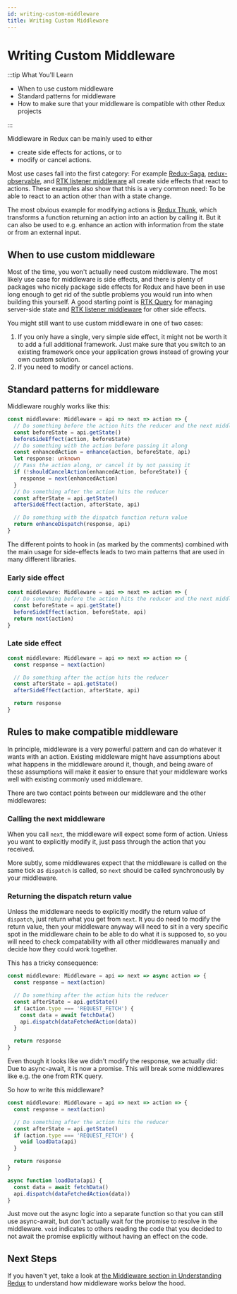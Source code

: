 ```yaml
---
id: writing-custom-middleware
title: Writing Custom Middleware
---
```


# Writing Custom Middleware

:::tip What You'll Learn

- When to use custom middleware
- Standard patterns for middleware
- How to make sure that your middleware is compatible with other Redux projects

:::

Middleware in Redux can be mainly used to either

- create side effects for actions, or to
- modify or cancel actions.

Most use cases fall into the first category: For example [Redux-Saga](https://github.com/redux-saga/redux-saga/), [redux-observable](https://github.com/redux-observable/redux-observable), and [RTK listener middleware](https://redux-toolkit.js.org/api/createListenerMiddleware) all create side effects that react to actions. These examples also show that this is a very common need: To be able to react to an action other than with a state change.

The most obvious example for modifying actions is [Redux Thunk](https://github.com/reduxjs/redux-thunk), which transforms a function returning an action into an action by calling it. But it can also be used to e.g. enhance an action with information from the state or from an external input.

## When to use custom middleware

Most of the time, you won't actually need custom middleware. The most likely use case for middleware is side effects, and there is plenty of packages who nicely package side effects for Redux and have been in use long enough to get rid of the subtle problems you would run into when building this yourself. A good starting point is [RTK Query](https://redux-toolkit.js.org/rtk-query/overview) for managing server-side state and [RTK listener middleware](https://redux-toolkit.js.org/api/createListenerMiddleware) for other side effects.

You might still want to use custom middleware in one of two cases:

1. If you only have a single, very simple side effect, it might not be worth it to add a full additional framework. Just make sure that you switch to an existing framework once your application grows instead of growing your own custom solution.
2. If you need to modify or cancel actions.

## Standard patterns for middleware

Middleware roughly works like this:

```ts
const middleware: Middleware = api => next => action => {
  // Do something before the action hits the reducer and the next middlewares
  const beforeState = api.getState()
  beforeSideEffect(action, beforeState)
  // Do something with the action before passing it along
  const enhancedAction = enhance(action, beforeState, api)
  let response: unknown
  // Pass the action along, or cancel it by not passing it
  if (!shouldCancelAction(enhancedAction, beforeState)) {
    response = next(enhancedAction)
  }
  // Do something after the action hits the reducer
  const afterState = api.getState()
  afterSideEffect(action, afterState, api)

  // Do something with the dispatch function return value
  return enhanceDispatch(response, api)
}
```

The different points to hook in (as marked by the comments) combined with the main usage for side-effects leads to two main patterns that are used in many different libraries.

### Early side effect

```ts
const middleware: Middleware = api => next => action => {
  // Do something before the action hits the reducer and the next middlewares
  const beforeState = api.getState()
  beforeSideEffect(action, beforeState, api)
  return next(action)
}
```

### Late side effect

```ts
const middleware: Middleware = api => next => action => {
  const response = next(action)

  // Do something after the action hits the reducer
  const afterState = api.getState()
  afterSideEffect(action, afterState, api)

  return response
}
```

## Rules to make compatible middleware

In principle, middleware is a very powerful pattern and can do whatever it wants with an action. Existing middleware might have assumptions about what happens in the middleware around it, though, and being aware of these assumptions will make it easier to ensure that your middleware works well with existing commonly used middleware.

There are two contact points between our middleware and the other middlewares:

### Calling the next middleware

When you call `next`, the middleware will expect some form of action. Unless you want to explicitly modify it, just pass through the action that you received.

More subtly, some middlewares expect that the middleware is called on the same tick as `dispatch` is called, so `next` should be called synchronously by your middleware.

### Returning the dispatch return value

Unless the middleware needs to explicitly modify the return value of `dispatch`, just return what you get from `next`. It you do need to modify the return value, then your middleware anyway will need to sit in a very specific spot in the middleware chain to be able to do what it is supposed to, so you will need to check compatability with all other middlewares manually and decide how they could work together.

This has a tricky consequence:

```ts
const middleware: Middleware = api => next => async action => {
  const response = next(action)

  // Do something after the action hits the reducer
  const afterState = api.getState()
  if (action.type === 'REQUEST_FETCH') {
    const data = await fetchData()
    api.dispatch(dataFetchedAction(data))
  }

  return response
}
```

Even though it looks like we didn't modify the response, we actually did: Due to async-await, it is now a promise. This will break some middlewares like e.g. the one from RTK query.

So how to write this middleware?

```ts
const middleware: Middleware = api => next => action => {
  const response = next(action)

  // Do something after the action hits the reducer
  const afterState = api.getState()
  if (action.type === 'REQUEST_FETCH') {
    void loadData(api)
  }

  return response
}

async function loadData(api) {
  const data = await fetchData()
  api.dispatch(dataFetchedAction(data))
}
```

Just move out the async logic into a separate function so that you can still use async-await, but don't actually wait for the promise to resolve in the middleware. `void` indicates to others reading the code that you decided to not await the promise explicitly without having an effect on the code.

## Next Steps

If you haven't yet, take a look at [the Middleware section in Understanding Redux](../understanding/history-and-design/middleware.md) to understand how middleware works below the hood.
